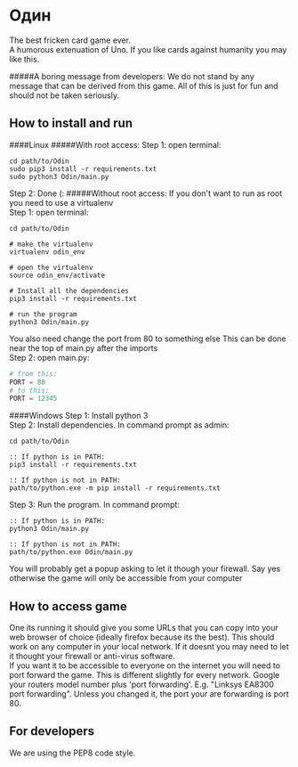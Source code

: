 # Oдин
The best fricken card game ever. <br />
A humorous extenuation of Uno.
If you like cards against humanity you may like this. <br />

#####A boring message from developers:
We do not stand by any message that can be derived from this game.
All of this is just for fun and should not be taken seriously.

## How to install and run
####Linux
#####With root access:
Step 1: open terminal:
```
cd path/to/Odin
sudo pip3 install -r requirements.txt
sudo python3 Odin/main.py
```
Step 2: Done (:
#####Without root access:
If you don't want to run as root you need to use a virtualenv <br />
Step 1: open terminal:
```
cd path/to/Odin

# make the virtualenv
virtualenv odin_env

# open the virtualenv
source odin_env/activate

# Install all the dependencies 
pip3 install -r requirements.txt

# run the program
python3 Odin/main.py
```
You also need change the port from 80 to something else
This can be done near the top of main.py after the imports<br />
Step 2: open main.py:
```python
# from this:
PORT = 80
# to this:
PORT = 12345
```

####Windows
Step 1: Install python 3 <br />
Step 2: Install dependencies. In command prompt as admin:
```
cd path/to/Odin

:: If python is in PATH:
pip3 install -r requirements.txt

:: If python is not in PATH:
path/to/python.exe -m pip install -r requirements.txt
```
Step 3: Run the program. In command prompt:
```
:: If python is in PATH:
python3 Odin/main.py

:: If python is not in PATH:
path/to/python.exe Odin/main.py
```
You will probably get a popup asking to let it though your firewall.
Say yes otherwise the game will only be accessible from your computer

## How to access game
One its running it should give you some URLs that you can copy into your web browser of choice (ideally firefox because its the best).
This should work on any computer in your local network.
If it doesnt you may need to let it thought your firewall or anti-virus software.<br />
If you want it to be accessible to everyone on the internet you will need to port forward the game.
This is different slightly for every network. Google your routers model number plus 'port forwarding'.
E.g. "Linksys EA8300 port forwarding". Unless you changed it, the port your are forwarding is port 80.

## For developers
We are using the PEP8 code style.
